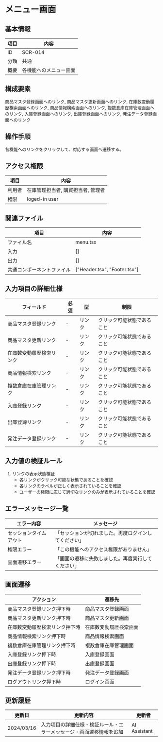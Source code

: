 # メニュー画面

## 基本情報
| 項目 | 内容 |
|------|------|
| ID | SCR-014 |
| 分類 | 共通 |
| 概要 | 各機能へのメニュー画面 |

## 構成要素
商品マスタ登録画面へのリンク, 商品マスタ更新画面へのリンク, 在庫数変動履歴検索画面へのリンク, 商品情報検索画面へのリンク, 複数倉庫在庫管理画面へのリンク, 入庫登録画面へのリンク, 出庫登録画面へのリンク, 発注データ登録画面へのリンク

## 操作手順
各機能へのリンクをクリックして、対応する画面へ遷移する。

## アクセス権限
| 項目 | 内容 |
|------|------|
| 利用者 | 在庫管理担当者, 購買担当者, 管理者 |
| 権限 | loged-in user |

## 関連ファイル
| 項目 | 内容 |
|------|------|
| ファイル名 | menu.tsx |
| 入力 | [] |
| 出力 | [] |
| 共通コンポーネントファイル | ["Header.tsx", "Footer.tsx"] |

## 入力項目の詳細仕様
| フィールド | 必須 | 型 | 制限 |
|------------|------|-----|------|
| 商品マスタ登録リンク | - | リンク | クリック可能状態であること |
| 商品マスタ更新リンク | - | リンク | クリック可能状態であること |
| 在庫数変動履歴検索リンク | - | リンク | クリック可能状態であること |
| 商品情報検索リンク | - | リンク | クリック可能状態であること |
| 複数倉庫在庫管理リンク | - | リンク | クリック可能状態であること |
| 入庫登録リンク | - | リンク | クリック可能状態であること |
| 出庫登録リンク | - | リンク | クリック可能状態であること |
| 発注データ登録リンク | - | リンク | クリック可能状態であること |

## 入力値の検証ルール
1. リンクの表示状態検証
   - 各リンクがクリック可能な状態であることを確認
   - 各リンクのラベルが正しく表示されていることを確認
   - ユーザーの権限に応じて適切なリンクのみが表示されていることを確認

## エラーメッセージ一覧
| エラー内容 | メッセージ |
|------------|------------|
| セッションタイムアウト | 「セッションが切れました。再度ログインしてください」 |
| 権限エラー | 「この機能へのアクセス権限がありません」 |
| 画面遷移エラー | 「画面の遷移に失敗しました。再度実行してください」 |

## 画面遷移
| アクション | 遷移先 |
|------------|--------|
| 商品マスタ登録リンク押下時 | 商品マスタ登録画面 |
| 商品マスタ更新リンク押下時 | 商品マスタ更新画面 |
| 在庫数変動履歴検索リンク押下時 | 在庫数変動履歴検索画面 |
| 商品情報検索リンク押下時 | 商品情報検索画面 |
| 複数倉庫在庫管理リンク押下時 | 複数倉庫在庫管理画面 |
| 入庫登録リンク押下時 | 入庫登録画面 |
| 出庫登録リンク押下時 | 出庫登録画面 |
| 発注データ登録リンク押下時 | 発注データ登録画面 |
| ログアウトリンク押下時 | ログイン画面 |

## 更新履歴
| 更新日 | 更新内容 | 更新者 |
|--------|----------|--------|
| 2024/03/16 | 入力項目の詳細仕様・検証ルール・エラーメッセージ・画面遷移情報を追加 | AI Assistant |
